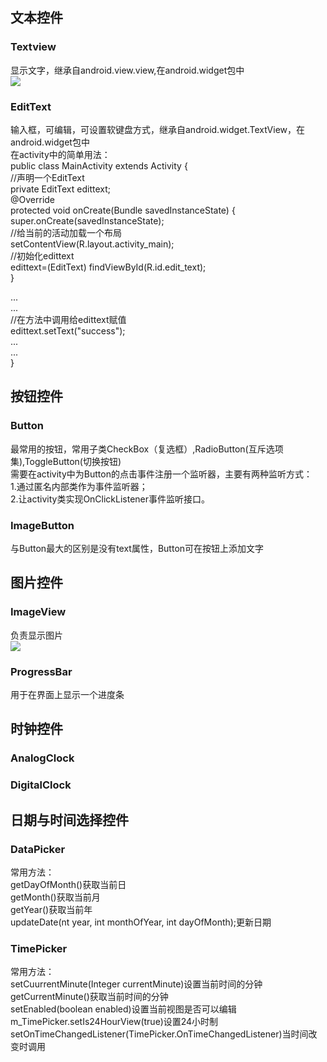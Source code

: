 ## 文本控件
### Textview
显示文字，继承自android.view.view,在android.widget包中  
![](https://img-blog.csdn.net/20180604130011147?watermark/2/text/aHR0cHM6Ly9ibG9nLmNzZG4ubmV0L3dlaXhpbl8zODQyMzgyOQ==/font/5a6L5L2T/fontsize/400/fill/I0JBQkFCMA==/dissolve/70)
### EditText
输入框，可编辑，可设置软键盘方式，继承自android.widget.TextView，在android.widget包中  
在activity中的简单用法：  
public class MainActivity extends Activity {  
    //声明一个EditText  
    private EditText edittext;  
    @Override  
    protected void onCreate(Bundle savedInstanceState) {  
        super.onCreate(savedInstanceState);  
        //给当前的活动加载一个布局  
        setContentView(R.layout.activity_main);  
        //初始化edittext  
        edittext=(EditText) findViewById(R.id.edit_text);  
    }  

...  
...  
    //在方法中调用给edittext赋值  
    edittext.setText("success");  
...  
...  
}  
## 按钮控件
### Button
最常用的按钮，常用子类CheckBox（复选框）,RadioButton(互斥选项集),ToggleButton(切换按钮)  
需要在activity中为Button的点击事件注册一个监听器，主要有两种监听方式：  
1.通过匿名内部类作为事件监听器；  
2.让activity类实现OnClickListener事件监听接口。
### ImageButton
与Button最大的区别是没有text属性，Button可在按钮上添加文字
## 图片控件
### ImageView
负责显示图片  
![](https://imgblog.csdn.net/20180604131650887watermark/2/text/aHR0cHM6Ly9ibG9nLmNzZG4ubmV0L3dlaXhpbl8zODQyMzgyOQ==/font/5a6L5L2T/fontsize/400/fill/I0JBQkFCMA==/dissolve/70)
### ProgressBar
用于在界面上显示一个进度条
## 时钟控件
### AnalogClock
### DigitalClock
## 日期与时间选择控件
### DataPicker
常用方法：  
getDayOfMonth()获取当前日  
getMonth()获取当前月  
getYear()获取当前年  
updateDate(nt year, int monthOfYear, int dayOfMonth);更新日期
### TimePicker
常用方法：  
setCuurrentMinute(Integer currentMinute)设置当前时间的分钟  
getCurrentMinute()获取当前时间的分钟  
setEnabled(boolean enabled)设置当前视图是否可以编辑  
m_TimePicker.setIs24HourView(true)设置24小时制   
setOnTimeChangedListener(TimePicker.OnTimeChangedListener)当时间改变时调用  
